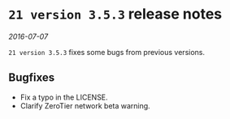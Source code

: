 # `21 version 3.5.3` release notes

*2016-07-07*

`21 version 3.5.3` fixes some bugs from previous versions.

## Bugfixes
- Fix a typo in the LICENSE.
- Clarify ZeroTier network beta warning.
